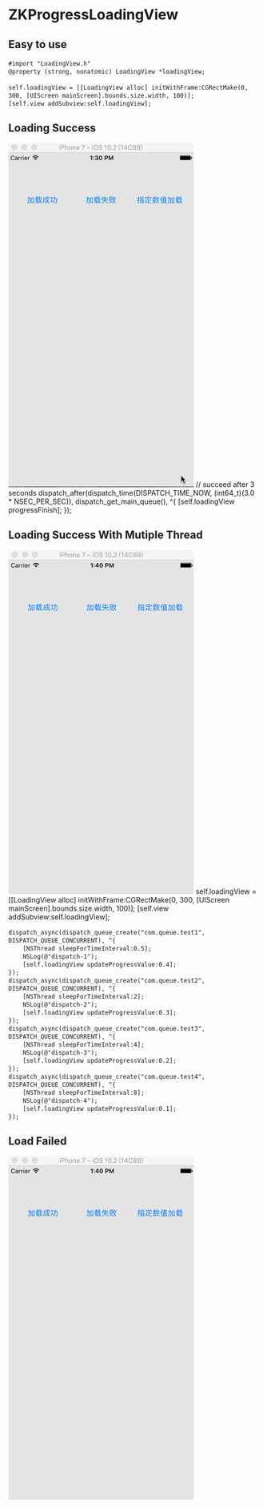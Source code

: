 # ZKProgressLoadingView

## Easy to use
    #import "LoadingView.h"
    @property (strong, nonatomic) LoadingView *loadingView;

    self.loadingView = [[LoadingView alloc] initWithFrame:CGRectMake(0, 300, [UIScreen mainScreen].bounds.size.width, 100)];
    [self.view addSubview:self.loadingView];

## Loading Success
![](https://github.com/HelloiWorld/ZKProgressLoadingView/blob/master/ZKProgressLoadingView/LoadingSuccess1.gif)
    // succeed after 3 seconds
    dispatch_after(dispatch_time(DISPATCH_TIME_NOW, (int64_t)(3.0 * NSEC_PER_SEC)), dispatch_get_main_queue(), ^{
        [self.loadingView progressFinish];
    });

## Loading Success With Mutiple Thread 
![](https://github.com/HelloiWorld/ZKProgressLoadingView/blob/master/ZKProgressLoadingView/LoadingSuccess2.gif)
    self.loadingView = [[LoadingView alloc] initWithFrame:CGRectMake(0, 300, [UIScreen mainScreen].bounds.size.width, 100)];
    [self.view addSubview:self.loadingView];
    
    dispatch_async(dispatch_queue_create("com.queue.test1", DISPATCH_QUEUE_CONCURRENT), ^{
        [NSThread sleepForTimeInterval:0.5];
        NSLog(@"dispatch-1");
        [self.loadingView updateProgressValue:0.4];
    });
    dispatch_async(dispatch_queue_create("com.queue.test2", DISPATCH_QUEUE_CONCURRENT), ^{
        [NSThread sleepForTimeInterval:2];
        NSLog(@"dispatch-2");
        [self.loadingView updateProgressValue:0.3];
    });
    dispatch_async(dispatch_queue_create("com.queue.test3", DISPATCH_QUEUE_CONCURRENT), ^{
        [NSThread sleepForTimeInterval:4];
        NSLog(@"dispatch-3");
        [self.loadingView updateProgressValue:0.2];
    });
    dispatch_async(dispatch_queue_create("com.queue.test4", DISPATCH_QUEUE_CONCURRENT), ^{
        [NSThread sleepForTimeInterval:8];
        NSLog(@"dispatch-4");
        [self.loadingView updateProgressValue:0.1];
    });


## Load Failed
![](https://github.com/HelloiWorld/ZKProgressLoadingView/blob/master/ZKProgressLoadingView/LoadFailed.gif)
